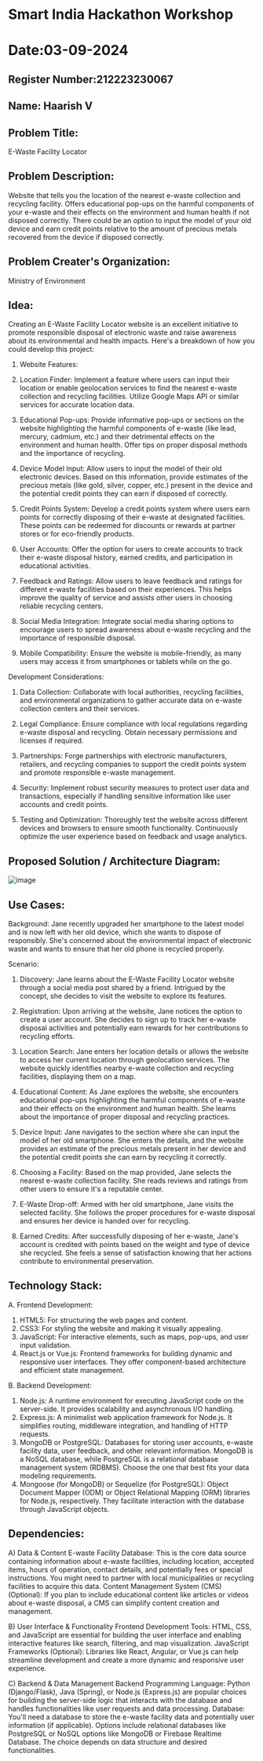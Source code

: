 # Smart India Hackathon Workshop
# Date:03-09-2024
## Register Number:212223230067
## Name: Haarish V
## Problem Title:
E-Waste Facility Locator
## Problem Description:
Website that tells you the location of the nearest e-waste collection and recycling facility. Offers educational pop-ups on the harmful components of your e-waste and their effects on the environment and human health if not disposed correctly. There could be an option to input the model of your old device and earn credit points relative to the amount of precious metals recovered from the device if disposed correctly.
## Problem Creater's Organization:
Ministry of Environment

## Idea:

Creating an E-Waste Facility Locator website is an excellent initiative to promote responsible disposal of electronic waste and raise awareness about its environmental and health impacts. Here's a breakdown of how you could develop this project:

1. Website Features:

2. Location Finder: Implement a feature where users can input their location or enable geolocation services to find the nearest e-waste collection and recycling facilities. Utilize Google Maps API or similar services for accurate location data.

3. Educational Pop-ups: Provide informative pop-ups or sections on the website highlighting the harmful components of e-waste (like lead, mercury, cadmium, etc.) and their detrimental effects on the environment and human health. Offer tips on proper disposal methods and the importance of recycling.

4. Device Model Input: Allow users to input the model of their old electronic devices. Based on this information, provide estimates of the precious metals (like gold, silver, copper, etc.) present in the device and the potential credit points they can earn if disposed of correctly.

5. Credit Points System: Develop a credit points system where users earn points for correctly disposing of their e-waste at designated facilities. These points can be redeemed for discounts or rewards at partner stores or for eco-friendly products.

6. User Accounts: Offer the option for users to create accounts to track their e-waste disposal history, earned credits, and participation in educational activities.

7. Feedback and Ratings: Allow users to leave feedback and ratings for different e-waste facilities based on their experiences. This helps improve the quality of service and assists other users in choosing reliable recycling centers.

8. Social Media Integration: Integrate social media sharing options to encourage users to spread awareness about e-waste recycling and the importance of responsible disposal.

9. Mobile Compatibility: Ensure the website is mobile-friendly, as many users may access it from smartphones or tablets while on the go.

Development Considerations:

1. Data Collection: Collaborate with local authorities, recycling facilities, and environmental organizations to gather accurate data on e-waste collection centers and their services.

2. Legal Compliance: Ensure compliance with local regulations regarding e-waste disposal and recycling. Obtain necessary permissions and licenses if required.

3. Partnerships: Forge partnerships with electronic manufacturers, retailers, and recycling companies to support the credit points system and promote responsible e-waste management.

4. Security: Implement robust security measures to protect user data and transactions, especially if handling sensitive information like user accounts and credit points.

5. Testing and Optimization: Thoroughly test the website across different devices and browsers to ensure smooth functionality. Continuously optimize the user experience based on feedback and usage analytics.

## Proposed Solution / Architecture Diagram:

![image](https://github.com/hanshika-773/SIHPS/assets/153576501/ac56ff72-6cc0-4319-841a-a40176584d61)


## Use Cases:
Background:
Jane recently upgraded her smartphone to the latest model and is now left with her old device, which she wants to dispose of responsibly. She's concerned about the environmental impact of electronic waste and wants to ensure that her old phone is recycled properly.

Scenario:

1. Discovery: Jane learns about the E-Waste Facility Locator website through a social media post shared by a friend. Intrigued by the concept, she decides to visit the website to explore its features.

2. Registration: Upon arriving at the website, Jane notices the option to create a user account. She decides to sign up to track her e-waste disposal activities and potentially earn rewards for her contributions to recycling efforts.

3. Location Search: Jane enters her location details or allows the website to access her current location through geolocation services. The website quickly identifies nearby e-waste collection and recycling facilities, displaying them on a map.

4. Educational Content: As Jane explores the website, she encounters educational pop-ups highlighting the harmful components of e-waste and their effects on the environment and human health. She learns about the importance of proper disposal and recycling practices.

5. Device Input: Jane navigates to the section where she can input the model of her old smartphone. She enters the details, and the website provides an estimate of the precious metals present in her device and the potential credit points she can earn by recycling it correctly.

6. Choosing a Facility: Based on the map provided, Jane selects the nearest e-waste collection facility. She reads reviews and ratings from other users to ensure it's a reputable center.

7. E-Waste Drop-off: Armed with her old smartphone, Jane visits the selected facility. She follows the proper procedures for e-waste disposal and ensures her device is handed over for recycling.

8. Earned Credits: After successfully disposing of her e-waste, Jane's account is credited with points based on the weight and type of device she recycled. She feels a sense of satisfaction knowing that her actions contribute to environmental preservation.

## Technology Stack:
A. Frontend Development:

1. HTML5: For structuring the web pages and content.
2. CSS3: For styling the website and making it visually appealing.
3. JavaScript: For interactive elements, such as maps, pop-ups, and user input validation.
4. React.js or Vue.js: Frontend frameworks for building dynamic and responsive user interfaces. They offer component-based architecture and efficient state management.
   
B. Backend Development:

1. Node.js: A runtime environment for executing JavaScript code on the server-side. It provides scalability and asynchronous I/O handling.
2. Express.js: A minimalist web application framework for Node.js. It simplifies routing, middleware integration, and handling of HTTP requests.
3. MongoDB or PostgreSQL: Databases for storing user accounts, e-waste facility data, user feedback, and other relevant information. MongoDB is a NoSQL database, while PostgreSQL is a relational database management system (RDBMS). Choose the one that best fits your data modeling requirements.
4. Mongoose (for MongoDB) or Sequelize (for PostgreSQL): Object Document Mapper (ODM) or Object Relational Mapping (ORM) libraries for Node.js, respectively. They facilitate interaction with the database through JavaScript objects.

## Dependencies:
A) Data & Content E-waste Facility Database: This is the core data source containing information about e-waste facilities, including location, accepted items, hours of operation, contact details, and potentially fees or special instructions. You might need to partner with local municipalities or recycling facilities to acquire this data.
Content Management System (CMS) (Optional): If you plan to include educational content like articles or videos about e-waste disposal, a CMS can simplify content creation and management.

B) User Interface & Functionality Frontend Development Tools: HTML, CSS, and JavaScript are essential for building the user interface and enabling interactive features like search, filtering, and map visualization.
JavaScript Frameworks (Optional): Libraries like React, Angular, or Vue.js can help streamline development and create a more dynamic and responsive user experience.

C) Backend & Data Management Backend Programming Language: Python (Django/Flask), Java (Spring), or Node.js (Express.js) are popular choices for building the server-side logic that interacts with the database and handles functionalities like user requests and data processing. Database: You'll need a database to store the e-waste facility data and potentially user information (if applicable). Options include relational databases like PostgreSQL or NoSQL options like MongoDB or Firebase Realtime Database. The choice depends on data structure and desired functionalities.

